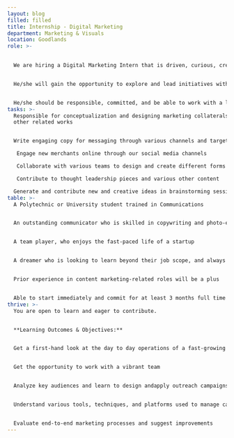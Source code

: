 ```yaml
---
layout: blog
filled: filled
title: Internship - Digital Marketing
department: Marketing & Visuals
location: Goodlands
role: >-
  

  We are hiring a Digital Marketing Intern that is driven, curious, creative, and motivated 


  He/she will gain the opportunity to explore and lead initiatives within the company that will leave a visible impact.


  He/she should be responsible, committed, and be able to work with a level of autonomy with a flair for imaginative communication and knowlege of B2B social media channels
tasks: >-
  Responsible for conceptualization and designing marketing collaterals and
  other related works 


  Write engaging copy for messaging through various channels and target various groups 

   Engage new merchants online through our social media channels

   Collaborate with various teams to design and create different forms of marketing collaterals, such as social media graphic, web collateral, etc

   Contribute to thought leadership pieces and various other content 

  Generate and contribute new and creative ideas in brainstorming sessions
table: >-
  A Polytechnic or University student trained in Communications 


  An outstanding communicator who is skilled in copywriting and photo-editing (Photoshop, Illustrator, Lightroom)


  A team player, who enjoys the fast-paced life of a startup 


  A dreamer who is looking to learn beyond their job scope, and always looking to innovate and suggest new more effective ways to do various tasks


  Prior experience in content marketing-related roles will be a plus 


  Able to start immediately and commit for at least 3 months full time
thrive: >-
  You are open to learn and eager to contribute.


  **Learning Outcomes & Objectives:**


  Get a first-hand look at the day to day operations of a fast-growing startup 


  Get the opportunity to work with a vibrant team 


  Analyze key audiences and learn to design andapply outreach campaigns to reach them effectively 


  Understand various tools, techniques, and platforms used to manage campaigns and social media channels 


  Evaluate end-to-end marketing processes and suggest improvements
---
```

